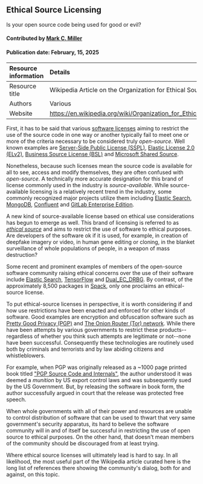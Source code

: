 ## Ethical Source Licensing

<!--- deck text start --->
Is your open source code being used for good or evil?
<!--- deck text end --->

#### Contributed by [Mark C. Miller](https://github.com/markcmiller86)
#### Publication date: February, 15, 2025

Resource information | Details
:--- | :---
Resource title | Wikipedia Article on the Organization for Ethical Source
Authors | Various
Website | https://en.wikipedia.org/wiki/Organization_for_Ethical_Source

First, it has to be said that various [software licenses](https://en.wikipedia.org/wiki/Software_license) aiming to restrict the use of the source code in one way or another typically fail to meet one or more of the criteria necessary to be considered truly *open-source*.
Well known examples are [Server-Side Public License (SSPL)](https://en.wikipedia.org/wiki/Server_Side_Public_License), [Elastic License 2.0 (ELv2)](https://www.elastic.co/licensing/elastic-license), [Business Source License (BSL)](https://en.wikipedia.org/wiki/Business_Source_License) and [Microsoft Shared Source](https://en.wikipedia.org/wiki/Shared_Source_Initiative#Restricted_licenses).

Nonetheless, because such licenses mean the source code is available for all to see, access and modify themselves, they are often confused with *open-source*.
A technically more accurate designation for this brand of license commonly used in the industry is *source-available*.
While source-available licensing is a relatively recent trend in the industry, some commonly recognized major projects utilize them including [Elastic Search](https://www.elastic.co), [MongoDB](https://www.mongodb.com/legal/licensing/server-side-public-license), [Confluent](https://www.confluent.io/confluent-community-license-faq/) and [GitLab Enterprise Edition](https://en.wikipedia.org/wiki/Source-available_software#GitLab_Enterprise_Edition_License_(EE_License)).

A new kind of source-available license based on ethical use considerations has begun to emerge as well.
This brand of licensing is referred to as [*ethical source*](https://ethicalsource.dev/licenses/) and aims to restrict the use of software to ethical purposes.
Are developers of the software ok if it is used, for example, in creation of deepfake imagery or video, in human gene editing or cloning, in the blanket surveillance of whole populations of people, in a weapon of mass destruction?

Some recent and prominent examples of members of the open-source software community raising ethical concerns over the use of their software include [Elastic Search](https://pureinsights.com/blog/2024/elastics-journey-from-apache-2-0-to-agpl-3/), [TensorFlow](https://www.nytimes.com/2018/04/04/technology/google-letter-ceo-pentagon-project.html) and [Dual_EC_DRBG](https://en.wikipedia.org/wiki/Dual_EC_DRBG#Standardization_and_implementations).
By contrast, of the approximately 8,500 packages in [Spack](https://spack.io), only one proclaims an ethical-source license.

To put ethical-source licenses in perspective, it is worth considering if and how use restrictions have been enacted and enforced for other kinds of software.
Good examples are encryption and obfuscation software such as [Pretty Good Privacy (PGP)](https://en.wikipedia.org/wiki/Pretty_Good_Privacy) and [The Onion Router (Tor) network](https://en.wikipedia.org/wiki/Tor_(network)).
While there have been attempts by various governments to restrict these products--regardless of whether you think such attempts are legitimate or not--none have been successful.
Consequently these technologies are routinely used both by criminals and terrorists and by law abiding citizens and whistleblowers.

For example, when PGP was originally released as a ~1000 page printed book titled ["PGP Source Code and Internals"](https://archive.org/details/pgpsourcecodeint0000zimm/page/n5/mode/2up), the author understood it was deemed a *munition* by US export control laws
and was subsequently sued by the US Government.
But, by releasing the software in book form, the author successfully argued in court that the release was protected free speech.

When whole governments with all of their power and resources are unable to control distribution of software that can be used to thwart that very same government's security apparatus, its hard to believe the software community will in and of itself be successful in restricting the use of open source to ethical purposes.
On the other hand, that doesn't mean members of the community should be discouraged from at least trying.

Where ethical source licenses will ultimately lead is hard to say.
In all likelihood, the most useful part of the Wikipedia article curated here is the long list of references there showing the community's dialog, both for and against, on this topic.

<!---
Publish: yes
Pinned: no
Topics: Licensing
--->
